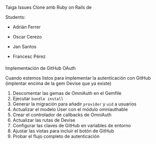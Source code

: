 Taiga Issues Clone amb Ruby on Rails de

Students:

* Adrián Ferrer

* Oscar Cerezo

* Jan Santos

* Francesc Pérez

####
Implementación de GitHub OAuth

Cuando estemos listos para implementar la autenticación con GitHub (implentar encima de la gem Devise que ya existe)

1. Descomentar las gemas de OmniAuth en el Gemfile
2. Ejecutar `bundle install`
3. Generar la migración para añadir `provider` y `uid` a usuarios
4. Actualizar el modelo User con el módulo omniauthable
5. Crear el controlador de callbacks de OmniAuth
6. Actualizar las rutas de Devise
7. Configurar las claves de GitHub en variables de entorno
8. Ajustar las vistas para incluir el botón de GitHub
9. Probar el flujo completo de autenticación